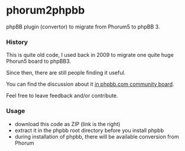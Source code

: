 phorum2phpbb
============

phpBB plugin (convertor) to migrate from Phorum5 to phpBB 3.

### History

This is quite old code, I used back in 2009 to migrate one quite huge Phorun5 board to phpBB3.

Since then, there are still people finding it useful.

You can find the discussion about it <a href="https://www.phpbb.com/community/viewtopic.php?f=65&t=1690005">in phpbb.com community board</a>.

Feel free to leave feedback and/or contribute.

### Usage

- download this code as ZIP (link is the right)
- extract it in the phpbb root directory before you install phpbb
- during installation of phpbb, there will be available conversion from Phorum

